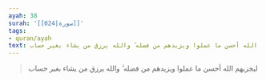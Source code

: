 ```yaml
---
ayah: 38
surah: '[[024|سورة]]'
tags:
- quran/ayah
text: ليجزيهم الله أحسن ما عملوا ويزيدهم من فضله ۗ والله يرزق من يشاء بغير حساب
---
```

> ليجزيهم الله أحسن ما عملوا ويزيدهم من فضله ۗ والله يرزق من يشاء بغير حساب
